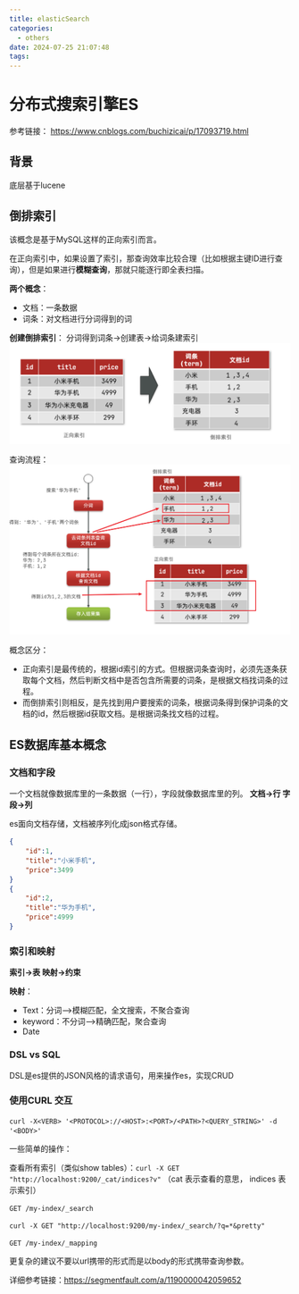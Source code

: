 ```yaml
---
title: elasticSearch
categories:
  - others
date: 2024-07-25 21:07:48
tags:
---
```


<!-- more -->
# 分布式搜索引擎ES
参考链接：
https://www.cnblogs.com/buchizicai/p/17093719.html

## 背景
底层基于lucene

## 倒排索引
该概念是基于MySQL这样的正向索引而言。

在正向索引中，如果设置了索引，那查询效率比较合理（比如根据主键ID进行查询），但是如果进行**模糊查询**，那就只能逐行即全表扫描。

**两个概念**：

- 文档：一条数据
- 词条：对文档进行分词得到的词

**创建倒排索引**：
分词得到词条->创建表->给词条建索引
![](../img/2729274-20230205171751933-576636800.png)

查询流程：
![](../img/2729274-20230205171803916-704919285.png)

概念区分：

- 正向索引是最传统的，根据id索引的方式。但根据词条查询时，必须先逐条获取每个文档，然后判断文档中是否包含所需要的词条，是根据文档找词条的过程。
- 而倒排索引则相反，是先找到用户要搜索的词条，根据词条得到保护词条的文档的id，然后根据id获取文档。是根据词条找文档的过程。


## ES数据库基本概念

### 文档和字段
一个文档就像数据库里的一条数据（一行），字段就像数据库里的列。
**文档->行
字段->列**

es面向文档存储，文档被序列化成json格式存储。

```json
{
    "id":1,
    "title":"小米手机",
    "price":3499
}
{
    "id":2,
    "title":"华为手机",
    "price":4999
}

```

### 索引和映射
**索引->表
映射->约束**

**映射**：

- Text：分词——>模糊匹配，全文搜索，不聚合查询
- keyword：不分词——>精确匹配，聚合查询
- Date

### DSL vs SQL
DSL是es提供的JSON风格的请求语句，用来操作es，实现CRUD



### 使用CURL 交互

`curl -X<VERB> '<PROTOCOL>://<HOST>:<PORT>/<PATH>?<QUERY_STRING>' -d '<BODY>'`

一些简单的操作：

查看所有索引（类似show tables）：`curl -X GET "http://localhost:9200/_cat/indices?v"`
（cat 表示查看的意思， indices 表示索引）

`GET /my-index/_search`

`curl -X GET "http://localhost:9200/my-index/_search/?q=*&pretty"`

`GET /my-index/_mapping`



更复杂的建议不要以url携带的形式而是以body的形式携带查询参数。

详细参考链接：https://segmentfault.com/a/1190000042059652

